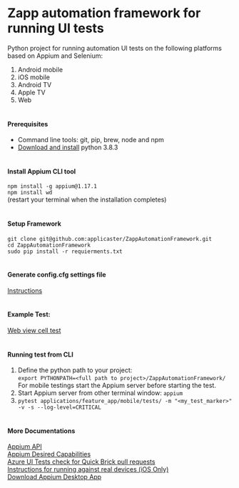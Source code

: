 # Zapp automation framework for running UI tests
Python project for running automation UI tests on the following platforms based on Appium and Selenium:
1. Android mobile
2. iOS mobile
3. Android TV 
4. Apple TV 
5. Web
<br><br>

#### Prerequisites ####
- Command line tools: git, pip, brew, node and npm
- [Download and install](https://www.python.org/downloads/) python 3.8.3
<br><br>

#### Install Appium CLI tool ####
`npm install -g appium@1.17.1` <br>
`npm install wd` <br>
(restart your terminal when the installation completes)
<br><br>


#### Setup Framework ####
`git clone git@github.com:applicaster/ZappAutomationFramework.git` <br>
`cd ZappAutomationFramework` <br>
`sudo pip install -r requierments.txt`
<br><br>

#### Generate config.cfg settings file ####
[Instructions](https://applicaster.atlassian.net/wiki/spaces/~794659641/pages/1048510939/Framework+config.cfg+settings+file)
<br><br>

#### Example Test: ####
[Web view cell test](https://github.com/applicaster/ZappAutomationFramework/blob/master/applications/feature_app/mobile/tests/test_web_view_link.py)
<br><br>

#### Running test from CLI ####
1. Define the python path to your project:<br>
`export PYTHONPATH=<full path to project>/ZappAutomationFramework/`<br>
For mobile testings start the Appium server before starting the test.
2. Start Appium server from other terminal window: `appium`
3. `pytest applications/feature_app/mobile/tests/ -m "<my_test_marker>" -v -s --log-level=CRITICAL`
<br><br>

#### More Documentations ####
[Appium API](https://appium.io/docs/en/about-appium/api/) <br>
[Appium Desired Capabilities](http://appium.io/docs/en/writing-running-appium/caps/) <br>
[Azure UI Tests check for Quick Brick pull requests](https://applicaster.atlassian.net/wiki/spaces/~794659641/pages/904527967/Azure+UI+Tests+check+for+Quick+Brick+pull+requests) <br>
[Instructions for running against real devices (iOS Only)](http://appium.io/docs/en/drivers/ios-xcuitest-real-devices/)  
[Download Appium Desktop App](http://appium.io/)
<br><br>
